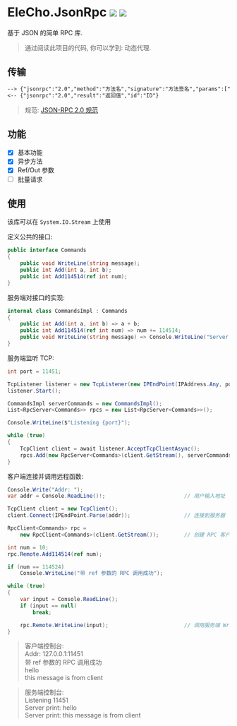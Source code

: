 # EleCho.JsonRpc [![](https://img.shields.io/badge/-中文-green)](README.md) [![](https://img.shields.io/badge/-English-green)](README.en.md)

基于 JSON 的简单 RPC 库.

> 通过阅读此项目的代码, 你可以学到: 动态代理.

## 传输

```txt
--> {"jsonrpc":"2.0","method":"方法名","signature":"方法签名","params":["参数"],"id":"ID"}
<-- {"jsonrpc":"2.0","result":"返回值","id":"ID"}
```

> 规范: [JSON-RPC 2.0 规范](https://wiki.geekdream.com/Specification/json-rpc_2.0.html)

## 功能

- [x] 基本功能
- [x] 异步方法
- [x] Ref/Out 参数
- [ ] 批量请求

## 使用

该库可以在 `System.IO.Stream` 上使用

定义公共的接口:

```csharp
public interface Commands
{
    public void WriteLine(string message);
    public int Add(int a, int b);
    public int Add114514(ref int num);
}
```

服务端对接口的实现:

```csharp
internal class CommandsImpl : Commands
{
    public int Add(int a, int b) => a + b;
    public int Add114514(ref int num) => num += 114514;
    public void WriteLine(string message) => Console.WriteLine("Server print: " + message);
}
```

服务端监听 TCP:

```csharp
int port = 11451;

TcpListener listener = new TcpListener(new IPEndPoint(IPAddress.Any, port));      // 监听指定端口
listener.Start();

CommandsImpl serverCommands = new CommandsImpl();                                 // 创建公用的指令调用实例
List<RpcServer<Commands>> rpcs = new List<RpcServer<Commands>>();                 // 保存所有客户端 RPC 引用

Console.WriteLine($"Listening {port}");

while (true)
{
    TcpClient client = await listener.AcceptTcpClientAsync();                     // 接受一个客户端
    rpcs.Add(new RpcServer<Commands>(client.GetStream(), serverCommands));        // 创建并保存 RPC 实例
}
```

客户端连接并调用远程函数:

```csharp
Console.Write("Addr: ");
var addr = Console.ReadLine()!;                         // 用户输入地址

TcpClient client = new TcpClient();
client.Connect(IPEndPoint.Parse(addr));                 // 连接到服务器

RpcClient<Commands> rpc =
    new RpcClient<Commands>(client.GetStream());        // 创建 RPC 客户端实例

int num = 10;
rpc.Remote.Add114514(ref num);

if (num == 114524)
    Console.WriteLine("带 ref 参数的 RPC 调用成功");

while (true)
{
    var input = Console.ReadLine();
    if (input == null)
        break;

    rpc.Remote.WriteLine(input);                        // 调用服务端 WriteLine 方法
}
```

> 客户端控制台: \
> Addr: 127.0.0.1:11451 \
> 带 ref 参数的 RPC 调用成功\
> hello \
> this message is from client

> 服务端控制台: \
> Listening 11451 \
> Server print: hello \
> Server print: this message is from client